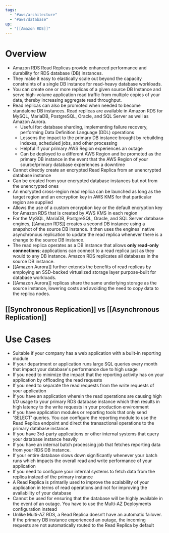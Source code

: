 ```yaml
---
tags:
  - "#aws/architecture"
  - "#aws/database"
up:
  - "[[Amazon RDS]]"
---
```

# Overview

- Amazon RDS Read Replicas provide enhanced performance and durability for RDS database (DB) instances. 
- They make it easy to elastically scale out beyond the capacity constraints of a single DB instance for read-heavy database workloads. 
- You can create one or more replicas of a given source DB Instance and serve high-volume application read traffic from multiple copies of your data, thereby increasing aggregate read throughput. 
- Read replicas can also be promoted when needed to become standalone DB instances. Read replicas are available in Amazon RDS for MySQL, MariaDB, PostgreSQL, Oracle, and SQL Server as well as Amazon Aurora.
	- Useful for: database sharding, implementing failure recovery, performing Data Definition Language (DDL) operations
	- Lessens the impact to the primary DB instance brought by rebuilding indexes, scheduled jobs, and other processing
	- Helpful if your primary AWS Region experiences an outage
	- Can be deployed to a different AWS Region and be promoted as the primary DB instance in the event that the AWS Region of your source/primary database experiences a downtime
- Cannot directly create an encrypted Read Replica from an unencrypted database instance
- Can be created from your encrypted database instances but not from the unencrypted ones
- An encrypted cross-region read replica can be launched as long as the target region and an encryption key in AWS KMS for that particular region are supplied
- Allows the use of a custom encryption key or the default encryption key for Amazon RDS that is created by AWS KMS in each region
- For the MySQL, MariaDB, PostgreSQL, Oracle, and SQL Server database engines, [[Amazon RDS]] creates a second DB instance using a snapshot of the source DB instance. It then uses the engines' native asynchronous replication to update the read replica whenever there is a change to the source DB instance. 
- The read replica operates as a DB instance that allows **only read-only connections**; applications can connect to a read replica just as they would to any DB instance. Amazon RDS replicates all databases in the source DB instance.
- [[Amazon Aurora]] further extends the benefits of read replicas by employing an SSD-backed virtualized storage layer purpose-built for database workloads.
- [[Amazon Aurora]] replicas share the same underlying storage as the source instance, lowering costs and avoiding the need to copy data to the replica nodes. 


## [[Synchronous Replication]] vs [[Asynchronous Replication]]


# Use Cases

- Suitable if your company has a web application with a built-in reporting module
- If your department or application runs large SQL queries every month that impact your database's performance due to high usage
- If you need to minimize the impact that the reporting activity has on your application by offloading the read requests
- If you need to separate the read requests from the write requests of your application
- If you have an application wherein the read operations are causing high I/O usage to your primary RDS database instance which then results in high latency to the write requests in your production environment
- If you have application modules or reporting tools that only send 'SELECT' queries. You can configure the reporting module to use the Read Replica endpoint and direct the transactional operations to the primary database instance.
- If you have 3rd-party applications or other internal systems that query your database instance heavily
- If you have an internal batch processing job that fetches reporting data from your RDS DB instance.
- If your entire database slows down significantly whenever your batch runs which impacts the overall read and write performance of your application
- If you need to configure your internal systems to fetch data from the replica instead of the primary instance
- A Read Replica is primarily used to improve the scalability of your application in terms of read operations and not for improving the availability of your database
- Cannot be used for ensuring that the database will be highly available in the event of an outage. You have to use the Multi-AZ Deployments configuration instead
- Unlike Multi-AZ RDS, a Read Replica doesn’t have an automatic failover. If the primary DB instance experienced an outage, the incoming requests are not automatically routed to the Read Replica by default




